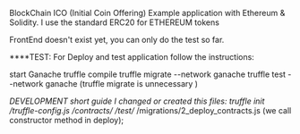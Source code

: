 BlockChain ICO (Initial Coin Offering) Example application with Ethereum & Solidity. 
I use the standard  ERC20 for ETHEREUM tokens

FrontEnd doesn't exist yet, you can only do the test so far.

****TEST: For Deploy and test application follow the instructions: 

start Ganache
truffle compile
truffle migrate --network ganache
truffle test --network ganache (truffle migrate is unnecessary )



**DEVELOPMENT short guide
I changed or created this files:
truffle init
/truffle-config.js
/contracts/*
/test/*
/migrations/2_deploy_contracts.js (we call constructor method in deploy);


